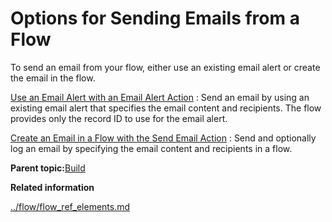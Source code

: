 # Options for Sending Emails from a Flow

To send an email from your flow, either use an existing email alert or create the email in the flow.

[Use an Email Alert with an Email Alert Action](flow_ref_elements_emailalert.md)
:   Send an email by using an existing email alert that specifies the email content and recipients. The flow provides only the record ID to use for the email alert.

[Create an Email in a Flow with the Send Email Action](flow_ref_elements_actions_sendemail.md)
:   Send and optionally log an email by specifying the email content and recipients in a flow.

**Parent topic:**[Build](../flow/flow_build.md)

**Related information**  


[../flow/flow\_ref\_elements.md](../flow/flow_ref_elements.md)

